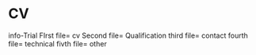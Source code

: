 # CV
info-Trial
FIrst file= cv
Second file= Qualification
third file= contact
fourth file= technical
fivth file= other
